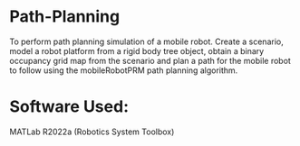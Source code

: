 # Path-Planning
To perform path planning simulation of a mobile robot. Create a  scenario, model a robot platform from a rigid body tree object, obtain a  binary occupancy grid map from the scenario and plan a path for the  mobile robot to follow using the mobileRobotPRM path planning algorithm.

# Software Used:
MATLab R2022a (Robotics System Toolbox)
